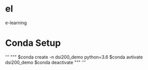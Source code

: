 # el
e-learning

# Conda Setup
'''
"""
$conda create -n dsi200_demo python=3.6
$conda avtivate dsi200_demo
$conda deactivate
"""
'''
